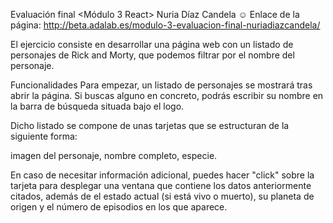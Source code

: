 Evaluación final <Módulo 3 React> Nuria Díaz Candela ☺️
Enlace de la página: http://beta.adalab.es/modulo-3-evaluacion-final-nuriadiazcandela/

El ejercicio consiste en desarrollar una página web con un listado de personajes de Rick and Morty, que podemos filtrar por el nombre del personaje.

Funcionalidades
Para empezar, un listado de personajes se mostrará tras abrir la página. Si buscas alguno en concreto, podrás escribir su nombre en la barra de búsqueda situada bajo el logo.

Dicho listado se compone de unas tarjetas que se estructuran de la siguiente forma:

imagen del personaje,
nombre completo,
especie.

En caso de necesitar información adicional, puedes hacer "click" sobre la tarjeta para desplegar una ventana que contiene los datos anteriormente citados, además de el estado actual (si está vivo o muerto), su planeta de origen y el número de episodios en los que aparece.
